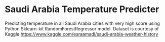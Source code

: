 # Saudi Arabia Temperature Predicter
Predicting temperature in all Saudi Arabia cities with very high score using Python Sklearn-kit RandomForestRegressor model. 
Dataset is courtesy of Kaggle https://www.kaggle.com/esraamadi/saudi-arabia-weather-history 
